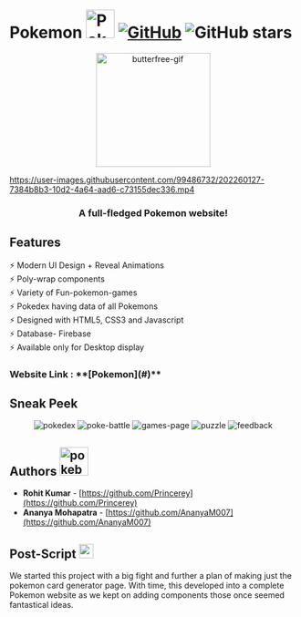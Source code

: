 # Pokemon <img src="https://github.com/Princerey/Pokemon/blob/main/mainpage/pika.png" alt="Pokemon-Website" width="50px" /> [![GitHub](https://img.shields.io/github/license/Princerey/Pokemon?color=blue)](https://github.com/cobidev/simplefolio/blob/master/LICENSE.md) ![GitHub stars](https://img.shields.io/github/stars/Princerey/Pokemon) 

<p align="center" >
<img src="https://github.com/Princerey/Pokemon/blob/main/images/buter.gif" alt="butterfree-gif" width="200px"  />
</p>

https://user-images.githubusercontent.com/99486732/202260127-7384b8b3-10d2-4a64-aad6-c73155dec336.mp4


<h3 align="center">A full-fledged Pokemon website!</h3>

## Features

⚡️ Modern UI Design + Reveal Animations\
⚡️ Poly-wrap components\
⚡️ Variety of Fun-pokemon-games\
⚡️ Pokedex having data of all Pokemons\
⚡️ Designed with HTML5, CSS3 and Javascript\
⚡️ Database- Firebase\
⚡️ Available only for Desktop display

<h3> Website Link : **[Pokemon](#)** </h3>


## Sneak Peek
<p align="center" >
<img src="https://github.com/Princerey/Pokemon/blob/main/imgs/Screenshot%20(118).png" alt="pokedex" />
<img src="https://github.com/Princerey/Pokemon/blob/main/imgs/Screenshot%20(119).png" alt="poke-battle" />
<img src="https://github.com/Princerey/Pokemon/blob/main/imgs/Screenshot%20(121).png" alt="games-page" />
  <img src="https://github.com/Princerey/Pokemon/blob/main/imgs/Puzzle.png" alt="puzzle" />
<img src="https://github.com/Princerey/Pokemon/blob/main/imgs/Feedback.png" alt="feedback" />
</p>

## Authors <img src="https://github.com/Princerey/Pokemon/blob/main/imgs/ash-pika.png" alt="pokeball" width="50px" />

- **Rohit Kumar** - [https://github.com/Princerey](https://github.com/Princerey)
- **Ananya Mohapatra** - [https://github.com/AnanyaM007](https://github.com/AnanyaM007)

## Post-Script <img src="https://github.com/Princerey/Pokemon/blob/main/imgs/pokeball.png" alt="pokeball" width="25px" />

We started this project with a big fight and further a plan of making just the pokemon card generator page. With time, this developed into a complete Pokemon website as we kept on adding components those once seemed fantastical ideas. 
